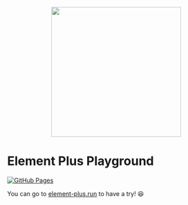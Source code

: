 <p align="center">
  <img width="300px" src="https://user-images.githubusercontent.com/10731096/95823103-9ce15780-0d5f-11eb-8010-1bd1b5910d4f.png">
</p>

# Element Plus Playground

[![GitHub Pages](https://github.com/element-plus/element-plus-playground/actions/workflows/gh-pages.yml/badge.svg)](https://github.com/element-plus/element-plus-playground/actions/workflows/gh-pages.yml)

You can go to [element-plus.run](https://element-plus.run/) to have a try! 😆
